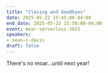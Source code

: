 ```yaml
---
title: "Closing and Goodbyes"
date: 2025-05-22 15:45:00-04:00
end_date: 2025-05-22 15:50:00-04:00
event: moar-serverless-2025
speakers:
- sean-c-davis
draft: false
---
```


There's no moar...until next year!
